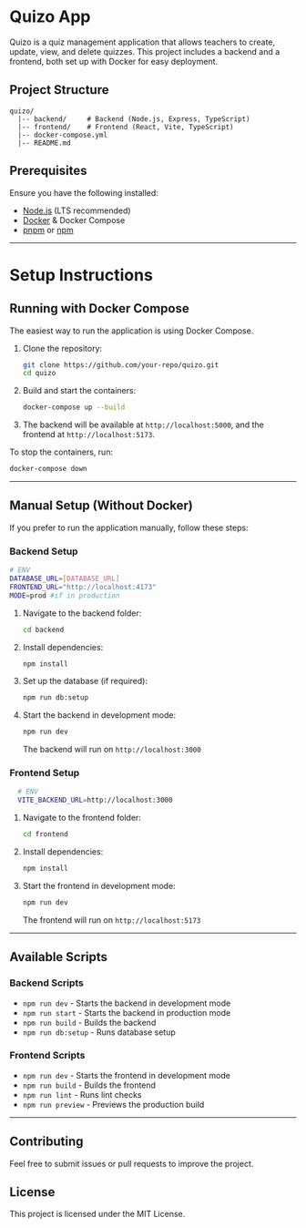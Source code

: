 # Quizo App

Quizo is a quiz management application that allows teachers to create, update, view, and delete quizzes. This project includes a backend and a frontend, both set up with Docker for easy deployment.

## Project Structure

```
quizo/
  |-- backend/     # Backend (Node.js, Express, TypeScript)
  |-- frontend/    # Frontend (React, Vite, TypeScript)
  |-- docker-compose.yml
  |-- README.md
```

## Prerequisites

Ensure you have the following installed:

- [Node.js](https://nodejs.org/) (LTS recommended)
- [Docker](https://www.docker.com/) & Docker Compose
- [pnpm](https://pnpm.io/) or [npm](https://www.npmjs.com/)

---

# Setup Instructions

## Running with Docker Compose

The easiest way to run the application is using Docker Compose.

1. Clone the repository:
   ```sh
   git clone https://github.com/your-repo/quizo.git
   cd quizo
   ```
2. Build and start the containers:
   ```sh
   docker-compose up --build
   ```
3. The backend will be available at `http://localhost:5000`, and the frontend at `http://localhost:5173`.

To stop the containers, run:

```sh
docker-compose down
```

---

## Manual Setup (Without Docker)

If you prefer to run the application manually, follow these steps:

### Backend Setup

```sh
# ENV
DATABASE_URL=[DATABASE_URL]
FRONTEND_URL="http://localhost:4173"
MODE=prod #if in production
```

1. Navigate to the backend folder:
   ```sh
   cd backend
   ```
2. Install dependencies:
   ```sh
   npm install
   ```
3. Set up the database (if required):
   ```sh
   npm run db:setup
   ```
4. Start the backend in development mode:
   ```sh
   npm run dev
   ```
   The backend will run on `http://localhost:3000`

### Frontend Setup

```sh
  # ENV
  VITE_BACKEND_URL=http://localhost:3000
```

1. Navigate to the frontend folder:
   ```sh
   cd frontend
   ```
2. Install dependencies:
   ```sh
   npm install
   ```
3. Start the frontend in development mode:
   ```sh
   npm run dev
   ```
   The frontend will run on `http://localhost:5173`

---

## Available Scripts

### Backend Scripts

- `npm run dev` - Starts the backend in development mode
- `npm run start` - Starts the backend in production mode
- `npm run build` - Builds the backend
- `npm run db:setup` - Runs database setup

### Frontend Scripts

- `npm run dev` - Starts the frontend in development mode
- `npm run build` - Builds the frontend
- `npm run lint` - Runs lint checks
- `npm run preview` - Previews the production build

---

## Contributing

Feel free to submit issues or pull requests to improve the project.

## License

This project is licensed under the MIT License.
